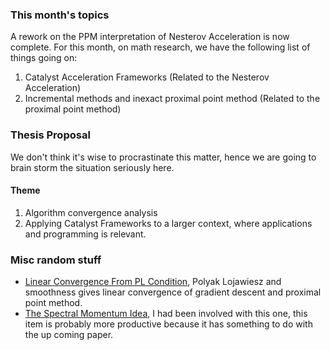 
### **This month's topics**
A rework on the PPM interpretation of Nesterov Acceleration is now complete. 
For this month, on math research, we have the following list of things going on: 
1. Catalyst Acceleration Frameworks (Related to the Nesterov Acceleration)
2. Incremental methods and inexact proximal point method (Related to the proximal point method)

### **Thesis Proposal**
We don't think it's wise to procrastinate this matter, hence we are going to brain storm the situation seriously here. 

#### Theme 
1. Algorithm convergence analysis
2. Applying Catalyst Frameworks to a larger context, where applications and programming is relevant. 


### **Misc random stuff**

- [Linear Convergence From PL Condition](../Linear%20Convergence%20From%20PL%20Condition.md), Polyak Lojawiesz and smoothness gives linear convergence of gradient descent and proximal point method. 
- [The Spectral Momentum Idea](../MATH%20602%20Nesterov%20Acceleration/The%20Spectral%20Momentum%20Idea.md), I had been involved with this one, this item is probably more productive because it has something to do with the up coming paper. 
